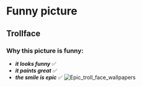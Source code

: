 #  Funny picture
## Trollface
### Why this picture is funny:
+ ___it looks funny___ ✅
+ ___it paints great___ :white_check_mark:
+ ___the smile is epic___ ✅
![Epic_troll_face_wallpapers](https://user-images.githubusercontent.com/91655133/135406982-94a68ab8-f702-4952-a61e-b16dea555a81.png)
